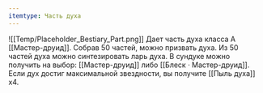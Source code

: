 ```yaml
---
itemtype: Часть духа
---
```

![[Temp/Placeholder_Bestiary_Part.png]]
Дает часть духа класса А [[Мастер-друид]]. Собрав 50 частей, можно призвать духа. Из 50 частей духа можно синтезировать ларь духа. В сундуке можно получить на выбор: [[Мастер-друид]] либо [[Блеск · Мастер-друид]]. Если дух достиг максимальной звездности, вы получите [[Пыль духа]] х4.
